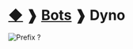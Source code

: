 # [◆](/../../) ❱ [Bots](/Bots) ❱ Dyno

![Prefix ?](https://img.shields.io/badge/pfx-%3F-black) 

<!-- TAGS --> <!--  -->
